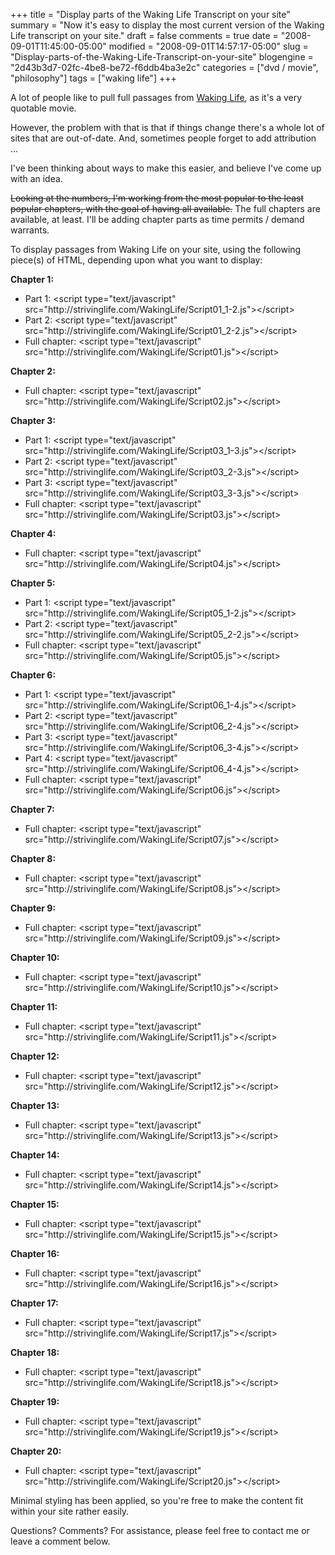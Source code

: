 +++
title = "Display parts of the Waking Life Transcript on your site"
summary = "Now it's easy to display the most current version of the Waking Life transcript on your site."
draft = false
comments = true
date = "2008-09-01T11:45:00-05:00"
modified = "2008-09-01T14:57:17-05:00"
slug = "Display-parts-of-the-Waking-Life-Transcript-on-your-site"
blogengine = "2d43b3d7-02fc-4be8-be72-f6ddb4ba3e2c"
categories = ["dvd / movie", "philosophy"]
tags = ["waking life"]
+++

<p>
A lot of people like to pull full passages from <a href="/waking-life-transcript-with-revisions/">Waking Life</a>, as it&#39;s a very quotable movie. 
</p>
<p>
However, the problem with that is that if things change there&#39;s a whole lot of sites that are out-of-date. And, sometimes people forget to add attribution ...
</p>
<p>
I&#39;ve been thinking about ways to make this easier, and believe I&#39;ve come up with an idea. 
</p>
<p>
<strike>Looking at the numbers, I&#39;m working from the most popular to the least popular chapters, with the goal of having all available.</strike> The full chapters are available, at least. I&#39;ll be adding chapter parts as time permits / demand warrants.
</p>
<p>
To display passages from Waking Life on your site, using the following piece(s) of HTML, depending upon what you want to display: 
</p>
<p>
<strong>Chapter 1:</strong> 
</p>
<ul>
	<li>Part 1: &lt;script type=&quot;text/javascript&quot; src=&quot;http://strivinglife.com/WakingLife/Script01_1-2.js&quot;&gt;&lt;/script&gt;</li>
	<li>Part 2: &lt;script type=&quot;text/javascript&quot; src=&quot;http://strivinglife.com/WakingLife/Script01_2-2.js&quot;&gt;&lt;/script&gt;</li>
	<li>Full chapter: &lt;script type=&quot;text/javascript&quot; src=&quot;http://strivinglife.com/WakingLife/Script01.js&quot;&gt;&lt;/script&gt;</li>
</ul>
<p>
<strong>Chapter 2:</strong> 
</p>
<ul>
	<li>Full chapter: &lt;script type=&quot;text/javascript&quot; src=&quot;http://strivinglife.com/WakingLife/Script02.js&quot;&gt;&lt;/script&gt;</li>
</ul>
<p>
<strong>Chapter 3:</strong> 
</p>
<ul>
	<li>Part 1: &lt;script type=&quot;text/javascript&quot; src=&quot;http://strivinglife.com/WakingLife/Script03_1-3.js&quot;&gt;&lt;/script&gt; </li>
	<li>Part 2: &lt;script type=&quot;text/javascript&quot; src=&quot;http://strivinglife.com/WakingLife/Script03_2-3.js&quot;&gt;&lt;/script&gt; </li>
	<li>Part 3:&nbsp;&lt;script type=&quot;text/javascript&quot; src=&quot;http://strivinglife.com/WakingLife/Script03_3-3.js&quot;&gt;&lt;/script&gt; </li>
	<li>Full chapter: &lt;script type=&quot;text/javascript&quot; src=&quot;http://strivinglife.com/WakingLife/Script03.js&quot;&gt;&lt;/script&gt; </li>
</ul>
<p>
<strong>Chapter 4:</strong> 
</p>
<ul>
	<li>Full chapter: &lt;script type=&quot;text/javascript&quot; src=&quot;http://strivinglife.com/WakingLife/Script04.js&quot;&gt;&lt;/script&gt;&nbsp;</li>
</ul>
<p>
<strong>Chapter 5:</strong> 
</p>
<ul>
	<li>Part 1: &lt;script type=&quot;text/javascript&quot; src=&quot;http://strivinglife.com/WakingLife/Script05_1-2.js&quot;&gt;&lt;/script&gt;</li>
	<li>Part 2: &lt;script type=&quot;text/javascript&quot; src=&quot;http://strivinglife.com/WakingLife/Script05_2-2.js&quot;&gt;&lt;/script&gt;</li>
	<li>Full chapter: &lt;script type=&quot;text/javascript&quot; src=&quot;http://strivinglife.com/WakingLife/Script05.js&quot;&gt;&lt;/script&gt;</li>
</ul>
<p>
<strong>Chapter 6:</strong> 
</p>
<ul>
	<li>Part 1: &lt;script type=&quot;text/javascript&quot; src=&quot;http://strivinglife.com/WakingLife/Script06_1-4.js&quot;&gt;&lt;/script&gt;</li>
	<li>Part 2: &lt;script type=&quot;text/javascript&quot; src=&quot;http://strivinglife.com/WakingLife/Script06_2-4.js&quot;&gt;&lt;/script&gt;</li>
	<li>Part 3: &lt;script type=&quot;text/javascript&quot; src=&quot;http://strivinglife.com/WakingLife/Script06_3-4.js&quot;&gt;&lt;/script&gt;</li>
	<li>Part 4: &lt;script type=&quot;text/javascript&quot; src=&quot;http://strivinglife.com/WakingLife/Script06_4-4.js&quot;&gt;&lt;/script&gt;</li>
	<li>Full chapter:&nbsp;&lt;script type=&quot;text/javascript&quot; src=&quot;http://strivinglife.com/WakingLife/Script06.js&quot;&gt;&lt;/script&gt;</li>
</ul>
<p>
<strong>Chapter 7:</strong> 
</p>
<ul>
	<li>Full chapter: &lt;script type=&quot;text/javascript&quot; src=&quot;http://strivinglife.com/WakingLife/Script07.js&quot;&gt;&lt;/script&gt;</li>
</ul>
<p>
<strong>Chapter 8:</strong> 
</p>
<ul>
	<li>Full chapter: &lt;script type=&quot;text/javascript&quot; src=&quot;http://strivinglife.com/WakingLife/Script08.js&quot;&gt;&lt;/script&gt;</li>
</ul>
<p>
<strong>Chapter 9:</strong> 
</p>
<ul>
	<li>Full chapter: &lt;script type=&quot;text/javascript&quot; src=&quot;http://strivinglife.com/WakingLife/Script09.js&quot;&gt;&lt;/script&gt;</li>
</ul>
<p>
<strong>Chapter 10:</strong> 
</p>
<ul>
	<li>Full chapter: &lt;script type=&quot;text/javascript&quot; src=&quot;http://strivinglife.com/WakingLife/Script10.js&quot;&gt;&lt;/script&gt;</li>
</ul>
<p>
<strong>Chapter 11:</strong> 
</p>
<ul>
	<li>Full chapter: &lt;script type=&quot;text/javascript&quot; src=&quot;http://strivinglife.com/WakingLife/Script11.js&quot;&gt;&lt;/script&gt;</li>
</ul>
<p>
<strong>Chapter 12:</strong> 
</p>
<ul>
	<li>Full chapter: &lt;script type=&quot;text/javascript&quot; src=&quot;http://strivinglife.com/WakingLife/Script12.js&quot;&gt;&lt;/script&gt;</li>
</ul>
<p>
<strong>Chapter 13:</strong> 
</p>
<ul>
	<li>Full chapter: &lt;script type=&quot;text/javascript&quot; src=&quot;http://strivinglife.com/WakingLife/Script13.js&quot;&gt;&lt;/script&gt;</li>
</ul>
<p>
<strong>Chapter 14:</strong> 
</p>
<ul>
	<li>Full chapter: &lt;script type=&quot;text/javascript&quot; src=&quot;http://strivinglife.com/WakingLife/Script14.js&quot;&gt;&lt;/script&gt;</li>
</ul>
<p>
<strong>Chapter 15:</strong> 
</p>
<ul>
	<li>Full chapter: &lt;script type=&quot;text/javascript&quot; src=&quot;http://strivinglife.com/WakingLife/Script15.js&quot;&gt;&lt;/script&gt;</li>
</ul>
<p>
<strong>Chapter 16:</strong> 
</p>
<ul>
	<li>Full chapter: &lt;script type=&quot;text/javascript&quot; src=&quot;http://strivinglife.com/WakingLife/Script16.js&quot;&gt;&lt;/script&gt;</li>
</ul>
<p>
<strong>Chapter 17:</strong> 
</p>
<ul>
	<li>Full chapter: &lt;script type=&quot;text/javascript&quot; src=&quot;http://strivinglife.com/WakingLife/Script17.js&quot;&gt;&lt;/script&gt;</li>
</ul>
<p>
<strong>Chapter 18:</strong> 
</p>
<ul>
	<li>Full chapter: &lt;script type=&quot;text/javascript&quot; src=&quot;http://strivinglife.com/WakingLife/Script18.js&quot;&gt;&lt;/script&gt;</li>
</ul>
<p>
<strong>Chapter 19:</strong> 
</p>
<ul>
	<li>Full chapter: &lt;script type=&quot;text/javascript&quot; src=&quot;http://strivinglife.com/WakingLife/Script19.js&quot;&gt;&lt;/script&gt;</li>
</ul>
<p>
<strong>Chapter 20:</strong> 
</p>
<ul>
	<li>Full chapter: &lt;script type=&quot;text/javascript&quot; src=&quot;http://strivinglife.com/WakingLife/Script20.js&quot;&gt;&lt;/script&gt;</li>
</ul>
<p>
Minimal styling has been applied, so you&#39;re free to make the content fit within your site rather easily. 
</p>
<p>
Questions? Comments? For assistance, please feel free to contact me or leave a comment below. 
</p>

